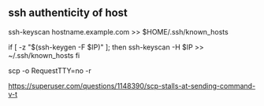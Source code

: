 ## ssh authenticity of host
ssh-keyscan hostname.example.com >> $HOME/.ssh/known_hosts

if [ -z "$(ssh-keygen -F $IP)" ]; then
  ssh-keyscan -H $IP >> ~/.ssh/known_hosts
fi

scp -o RequestTTY=no -r


https://superuser.com/questions/1148390/scp-stalls-at-sending-command-v-t